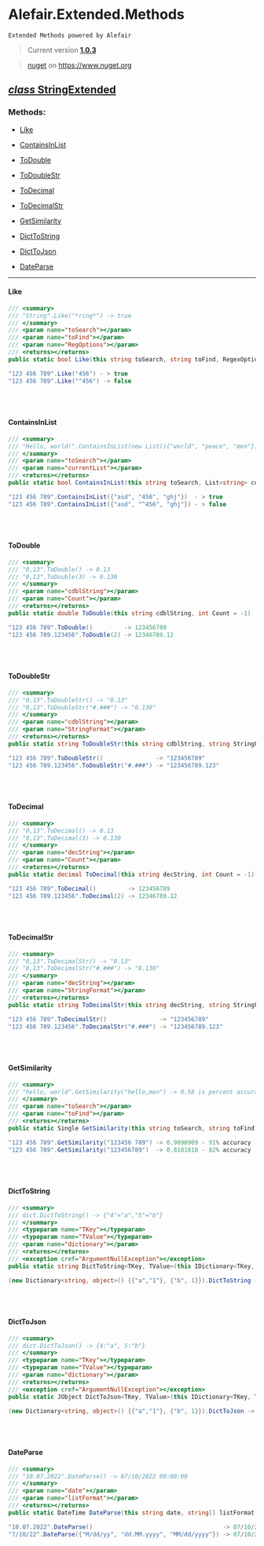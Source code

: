# Alefair.Extended.Methods


```
Extended Methods powered by Alefair
```

>Current version **[1.0.3](https://github.com/Alefair/C-Nugets/blob/main/Alefair.Extended.Methods/Packages/Alefair.Extended.Methods.1.0.3.nupkg)**
>

>[nuget](https://www.nuget.org/packages/Alefair.Extended.Methods/1.0.3) on https://www.nuget.org


## [*class* **StringExtended**](#SAPAPI)

### Methods:

- [Like](#Like)
- [ContainsInList](#ContainsInList)


- [ToDouble](#ToDouble)
- [ToDoubleStr](#ToDoubleStr)


- [ToDecimal](#ToDecimal)
- [ToDecimalStr](#ToDecimalStr)


- [GetSimilarity](#GetSimilarity)


- [DictToString](#DictToString)
- [DictToJson](#DictToJson)


- [DateParse](#DateParse)

***

#### **Like**
```csharp
/// <summary>
/// "String".Like("*ring*") -> true
/// </summary>
/// <param name="toSearch"></param>
/// <param name="toFind"></param>
/// <param name="RegOptions"></param>
/// <returns></returns>
public static bool Like(this string toSearch, string toFind, RegexOptions RegOptions = RegexOptions.IgnoreCase)

"123 456 789".Like("456") - > true
"123 456 789".Like("^456") -> false

```

<br><br>

#### **ContainsInList**
```csharp
/// <summary>
/// "Hello, world!".ContainsInList(new List(){"world", "peace", "men"}) -> true
/// </summary>
/// <param name="toSearch"></param>
/// <param name="currentList"></param>
/// <returns></returns>
public static bool ContainsInList(this string toSearch, List<string> currentList = default(List<string>))

"123 456 789".ContainsInList({"asd", "456", "ghj"})  - > true
"123 456 789".ContainsInList({"asd", "^456", "ghj"}) - > false

```

<br><br>

#### **ToDouble**
```csharp
/// <summary>
/// "0,13".ToDouble() -> 0.13
/// "0,13".ToDouble(3) -> 0.130
/// </summary>
/// <param name="cdblString"></param>
/// <param name="Count"></param>
/// <returns></returns>
public static double ToDouble(this string cdblString, int Count = -1)

"123 456 789".ToDouble()         -> 123456789
"123 456 789.123456".ToDouble(2) -> 12346789.12

```

<br><br>

#### **ToDoubleStr**
```csharp
/// <summary>
/// "0,13".ToDoubleStr() -> "0.13"
/// "0,13".ToDoubleStr("#.###") -> "0.130"
/// </summary>
/// <param name="cdblString"></param>
/// <param name="StringFormat"></param>
/// <returns></returns>
public static string ToDoubleStr(this string cdblString, string StringFormat = "*")

"123 456 789".ToDoubleStr()               -> "123456789"
"123 456 789.123456".ToDoubleStr("#.###") -> "123456789.123"

```

<br><br>

#### **ToDecimal**
```csharp
/// <summary>
/// "0,13".ToDecimal() -> 0.13
/// "0,13".ToDecimal(3) -> 0.130
/// </summary>
/// <param name="decString"></param>
/// <param name="Count"></param>
/// <returns></returns>
public static decimal ToDecimal(this string decString, int Count = -1)

"123 456 789".ToDecimal()         -> 123456789
"123 456 789.123456".ToDecimal(2) -> 12346789.12

```


<br><br>

#### **ToDecimalStr**
```csharp
/// <summary>
/// "0,13".ToDecimalStr() -> "0.13"
/// "0,13".ToDecimalStr("#.###") -> "0.130"
/// </summary>
/// <param name="decString"></param>
/// <param name="StringFormat"></param>
/// <returns></returns>
public static string ToDecimalStr(this string decString, string StringFormat = "*")

"123 456 789".ToDecimalStr()               -> "123456789"
"123 456 789.123456".ToDecimalStr("#.###") -> "123456789.123"

```


<br><br>

#### **GetSimilarity**
```csharp
/// <summary>
/// "hello, world".GetSimilarity("hello,men") -> 0.58 is percent accuracy
/// </summary>
/// <param name="toSearch"></param>
/// <param name="toFind"></param>
/// <returns></returns>
public static Single GetSimilarity(this string toSearch, string toFind)

"123 456 789".GetSimilarity("123456 789") -> 0.9090909 - 91% accuracy
"123 456 789".GetSimilarity("123456789")  -> 0.8181818 - 82% accuracy

```

<br><br>

#### **DictToString**
```csharp
/// <summary>
/// dict.DictToString() -> {"4"="a","5"="b"}
/// </summary>
/// <typeparam name="TKey"></typeparam>
/// <typeparam name="TValue"></typeparam>
/// <param name="dictionary"></param>
/// <returns></returns>
/// <exception cref="ArgumentNullException"></exception>
public static string DictToString<TKey, TValue>(this IDictionary<TKey, TValue> dictionary)

(new Dictionary<string, object>() {{"a","1"}, {"b", 1}}).DictToString ->  "{\"a\"=\"1\",\"b\"=\"1\"}"

```


<br><br>

#### **DictToJson**
```csharp
/// <summary>
/// dict.DictToJson() -> {4:"a", 5:"b"}
/// </summary>
/// <typeparam name="TKey"></typeparam>
/// <typeparam name="TValue"></typeparam>
/// <param name="dictionary"></param>
/// <returns></returns>
/// <exception cref="ArgumentNullException"></exception>
public static JObject DictToJson<TKey, TValue>(this IDictionary<TKey, TValue> dictionary)

(new Dictionary<string, object>() {{"a","1"}, {"b", 1}}).DictToJson ->  {"a":"1","b"=1}

```


<br><br>

#### **DateParse**
```csharp
/// <summary>
/// "10.07.2022".DateParse() -> 07/10/2022 00:00:00
/// </summary>
/// <param name="date"></param>
/// <param name="listFormat"></param>
/// <returns></returns>
public static DateTime DateParse(this string date, string[] listFormat = null)

"10.07.2022".DateParse()                                     -> 07/10/2022 00:00:00
"7/10/22".DateParse({"M/dd/yy", "dd.MM.yyyy", "MM/dd/yyyy"}) -> 07/10/2022 00:00:00
```
